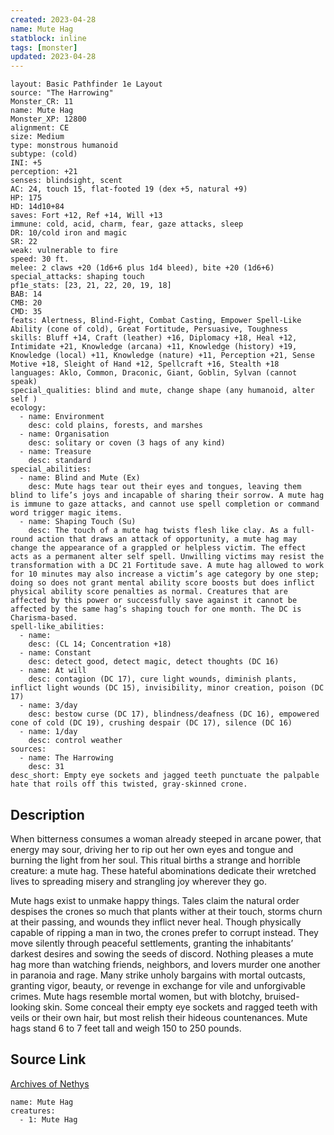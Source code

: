 ```yaml
---
created: 2023-04-28
name: Mute Hag
statblock: inline
tags: [monster]
updated: 2023-04-28
---
```

```statblock
layout: Basic Pathfinder 1e Layout
source: "The Harrowing"
Monster_CR: 11
name: Mute Hag
Monster_XP: 12800
alignment: CE
size: Medium
type: monstrous humanoid
subtype: (cold)
INI: +5
perception: +21
senses: blindsight, scent
AC: 24, touch 15, flat-footed 19 (dex +5, natural +9)
HP: 175
HD: 14d10+84
saves: Fort +12, Ref +14, Will +13
immune: cold, acid, charm, fear, gaze attacks, sleep
DR: 10/cold iron and magic
SR: 22
weak: vulnerable to fire
speed: 30 ft.
melee: 2 claws +20 (1d6+6 plus 1d4 bleed), bite +20 (1d6+6)
special_attacks: shaping touch
pf1e_stats: [23, 21, 22, 20, 19, 18]
BAB: 14
CMB: 20
CMD: 35
feats: Alertness, Blind-Fight, Combat Casting, Empower Spell-Like Ability (cone of cold), Great Fortitude, Persuasive, Toughness
skills: Bluff +14, Craft (leather) +16, Diplomacy +18, Heal +12, Intimidate +21, Knowledge (arcana) +11, Knowledge (history) +19, Knowledge (local) +11, Knowledge (nature) +11, Perception +21, Sense Motive +18, Sleight of Hand +12, Spellcraft +16, Stealth +18
languages: Aklo, Common, Draconic, Giant, Goblin, Sylvan (cannot speak)
special_qualities: blind and mute, change shape (any humanoid, alter self )
ecology:
  - name: Environment
    desc: cold plains, forests, and marshes
  - name: Organisation
    desc: solitary or coven (3 hags of any kind)
  - name: Treasure
    desc: standard
special_abilities:
  - name: Blind and Mute (Ex)
    desc: Mute hags tear out their eyes and tongues, leaving them blind to life’s joys and incapable of sharing their sorrow. A mute hag is immune to gaze attacks, and cannot use spell completion or command word trigger magic items.
  - name: Shaping Touch (Su)
    desc: The touch of a mute hag twists flesh like clay. As a full-round action that draws an attack of opportunity, a mute hag may change the appearance of a grappled or helpless victim. The effect acts as a permanent alter self spell. Unwilling victims may resist the transformation with a DC 21 Fortitude save. A mute hag allowed to work for 10 minutes may also increase a victim’s age category by one step; doing so does not grant mental ability score boosts but does inflict physical ability score penalties as normal. Creatures that are affected by this power or successfully save against it cannot be affected by the same hag’s shaping touch for one month. The DC is Charisma-based.
spell-like_abilities:
  - name:
    desc: (CL 14; Concentration +18)
  - name: Constant
    desc: detect good, detect magic, detect thoughts (DC 16)
  - name: At will
    desc: contagion (DC 17), cure light wounds, diminish plants, inflict light wounds (DC 15), invisibility, minor creation, poison (DC 17)
  - name: 3/day
    desc: bestow curse (DC 17), blindness/deafness (DC 16), empowered cone of cold (DC 19), crushing despair (DC 17), silence (DC 16)
  - name: 1/day
    desc: control weather
sources:
  - name: The Harrowing
    desc: 31
desc_short: Empty eye sockets and jagged teeth punctuate the palpable hate that roils off this twisted, gray-skinned crone.
```
## Description
When bitterness consumes a woman already steeped in arcane power, that energy may sour, driving her to rip out her own eyes and tongue and burning the light from her soul. This ritual births a strange and horrible creature: a mute hag. These hateful abominations dedicate their wretched lives to spreading misery and strangling joy wherever they go.

Mute hags exist to unmake happy things. Tales claim the natural order despises the crones so much that plants wither at their touch, storms churn at their passing, and wounds they inflict never heal. Though physically capable of ripping a man in two, the crones prefer to corrupt instead. They move silently through peaceful settlements, granting the inhabitants’ darkest desires and sowing the seeds of discord. Nothing pleases a mute hag more than watching friends, neighbors, and lovers murder one another in paranoia and rage. Many strike unholy bargains with mortal outcasts, granting vigor, beauty, or revenge in exchange for vile and unforgivable crimes. Mute hags resemble mortal women, but with blotchy, bruised-looking skin. Some conceal their empty eye sockets and ragged teeth with veils or their own hair, but most relish their hideous countenances. Mute hags stand 6 to 7 feet tall and weigh 150 to 250 pounds.
## Source Link
[Archives of Nethys](https://aonprd.com/MonsterDisplay.aspx?ItemName=Mute%20Hag)
```encounter-table
name: Mute Hag
creatures:
  - 1: Mute Hag
```
